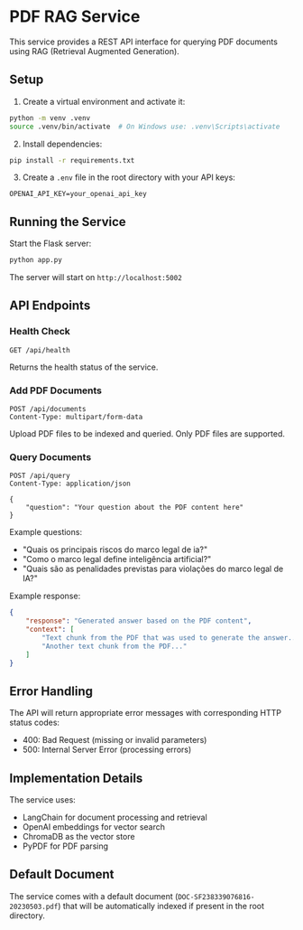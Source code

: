 # PDF RAG Service

This service provides a REST API interface for querying PDF documents using RAG (Retrieval Augmented Generation).

## Setup

1. Create a virtual environment and activate it:
```bash
python -m venv .venv
source .venv/bin/activate  # On Windows use: .venv\Scripts\activate
```

2. Install dependencies:
```bash
pip install -r requirements.txt
```

3. Create a `.env` file in the root directory with your API keys:
```
OPENAI_API_KEY=your_openai_api_key
```

## Running the Service

Start the Flask server:
```bash
python app.py
```

The server will start on `http://localhost:5002`

## API Endpoints

### Health Check
```
GET /api/health
```
Returns the health status of the service.

### Add PDF Documents
```
POST /api/documents
Content-Type: multipart/form-data
```

Upload PDF files to be indexed and queried. Only PDF files are supported.

### Query Documents
```
POST /api/query
Content-Type: application/json

{
    "question": "Your question about the PDF content here"
}
```

Example questions:
- "Quais os principais riscos do marco legal de ia?"
- "Como o marco legal define inteligência artificial?"
- "Quais são as penalidades previstas para violações do marco legal de IA?"

Example response:
```json
{
    "response": "Generated answer based on the PDF content",
    "context": [
        "Text chunk from the PDF that was used to generate the answer...",
        "Another text chunk from the PDF..."
    ]
}
```

## Error Handling

The API will return appropriate error messages with corresponding HTTP status codes:
- 400: Bad Request (missing or invalid parameters)
- 500: Internal Server Error (processing errors)

## Implementation Details

The service uses:
- LangChain for document processing and retrieval
- OpenAI embeddings for vector search
- ChromaDB as the vector store
- PyPDF for PDF parsing

## Default Document

The service comes with a default document (`DOC-SF238339076816-20230503.pdf`) that will be automatically indexed if present in the root directory. 